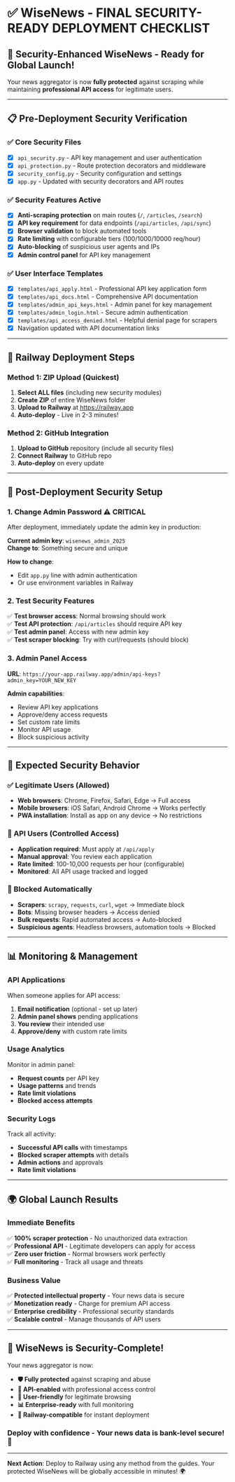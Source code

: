 # ✅ WiseNews - FINAL SECURITY-READY DEPLOYMENT CHECKLIST

## 🔐 **Security-Enhanced WiseNews - Ready for Global Launch!**

Your news aggregator is now **fully protected** against scraping while maintaining **professional API access** for legitimate users.

---

## 📋 **Pre-Deployment Security Verification**

### ✅ **Core Security Files**
- [x] `api_security.py` - API key management and user authentication
- [x] `api_protection.py` - Route protection decorators and middleware  
- [x] `security_config.py` - Security configuration and settings
- [x] `app.py` - Updated with security decorators and API routes

### ✅ **Security Features Active**
- [x] **Anti-scraping protection** on main routes (`/`, `/articles`, `/search`)
- [x] **API key requirement** for data endpoints (`/api/articles`, `/api/sync`)
- [x] **Browser validation** to block automated tools
- [x] **Rate limiting** with configurable tiers (100/1000/10000 req/hour)
- [x] **Auto-blocking** of suspicious user agents and IPs
- [x] **Admin control panel** for API key management

### ✅ **User Interface Templates**
- [x] `templates/api_apply.html` - Professional API key application form
- [x] `templates/api_docs.html` - Comprehensive API documentation
- [x] `templates/admin_api_keys.html` - Admin panel for key management
- [x] `templates/admin_login.html` - Secure admin authentication
- [x] `templates/api_access_denied.html` - Helpful denial page for scrapers
- [x] Navigation updated with API documentation links

---

## 🚀 **Railway Deployment Steps**

### **Method 1: ZIP Upload (Quickest)**
1. **Select ALL files** (including new security modules)
2. **Create ZIP** of entire WiseNews folder
3. **Upload to Railway** at https://railway.app
4. **Auto-deploy** - Live in 2-3 minutes!

### **Method 2: GitHub Integration**
1. **Upload to GitHub** repository (include all security files)
2. **Connect Railway** to GitHub repo
3. **Auto-deploy** on every update

---

## 🔧 **Post-Deployment Security Setup**

### **1. Change Admin Password** ⚠️ **CRITICAL**
After deployment, immediately update the admin key in production:

**Current admin key**: `wisenews_admin_2025`  
**Change to**: Something secure and unique

**How to change**:
- Edit `app.py` line with admin authentication
- Or use environment variables in Railway

### **2. Test Security Features**
✅ **Test browser access**: Normal browsing should work  
✅ **Test API protection**: `/api/articles` should require API key  
✅ **Test admin panel**: Access with new admin key  
✅ **Test scraper blocking**: Try with curl/requests (should block)

### **3. Admin Panel Access**
**URL**: `https://your-app.railway.app/admin/api-keys?admin_key=YOUR_NEW_KEY`

**Admin capabilities**:
- Review API key applications
- Approve/deny access requests  
- Set custom rate limits
- Monitor API usage
- Block suspicious activity

---

## 🎯 **Expected Security Behavior**

### **✅ Legitimate Users** (Allowed)
- **Web browsers**: Chrome, Firefox, Safari, Edge → Full access
- **Mobile browsers**: iOS Safari, Android Chrome → Works perfectly
- **PWA installation**: Install as app on any device → No restrictions

### **🔑 API Users** (Controlled Access)
- **Application required**: Must apply at `/api/apply`
- **Manual approval**: You review each application
- **Rate limited**: 100-10,000 requests per hour (configurable)
- **Monitored**: All API usage tracked and logged

### **🚫 Blocked Automatically**
- **Scrapers**: `scrapy`, `requests`, `curl`, `wget` → Immediate block
- **Bots**: Missing browser headers → Access denied
- **Bulk requests**: Rapid automated access → Auto-blocked
- **Suspicious agents**: Headless browsers, automation tools → Blocked

---

## 📊 **Monitoring & Management**

### **API Applications**
When someone applies for API access:
1. **Email notification** (optional - set up later)
2. **Admin panel shows** pending applications
3. **You review** their intended use
4. **Approve/deny** with custom rate limits

### **Usage Analytics**
Monitor in admin panel:
- **Request counts** per API key
- **Usage patterns** and trends  
- **Rate limit violations**
- **Blocked access attempts**

### **Security Logs**
Track all activity:
- **Successful API calls** with timestamps
- **Blocked scraper attempts** with details
- **Admin actions** and approvals
- **Rate limit violations**

---

## 🌍 **Global Launch Results**

### **Immediate Benefits**
✅ **100% scraper protection** - No unauthorized data extraction  
✅ **Professional API** - Legitimate developers can apply for access  
✅ **Zero user friction** - Normal browsers work perfectly  
✅ **Full monitoring** - Track all usage and threats  

### **Business Value**
✅ **Protected intellectual property** - Your news data is secure  
✅ **Monetization ready** - Charge for premium API access  
✅ **Enterprise credibility** - Professional security standards  
✅ **Scalable control** - Manage thousands of API users  

---

## 🎉 **WiseNews is Security-Complete!**

Your news aggregator is now:
- **🛡️ Fully protected** against scraping and abuse
- **🔑 API-enabled** with professional access control  
- **👥 User-friendly** for legitimate browsing
- **📊 Enterprise-ready** with full monitoring
- **🚀 Railway-compatible** for instant deployment

### **Deploy with confidence** - Your news data is **bank-level secure**! 🌟

---

**Next Action**: Deploy to Railway using any method from the guides. Your protected WiseNews will be globally accessible in minutes! 🌍
